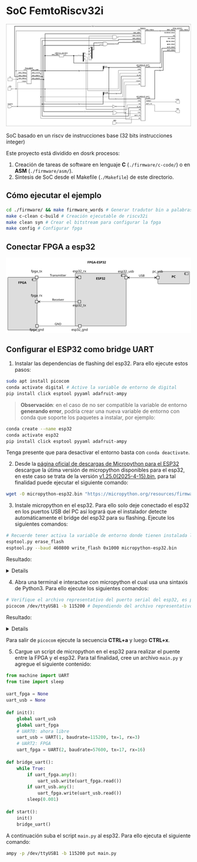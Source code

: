 <!-- LTeX: enabled=true language=es -->
<!-- :set spell! -->
<!-- :MarkdownPreview -->
<!-- :GenTocMarked -->

# SoC FemtoRiscv32i

![SoC FemtoR32i](./SOC.svg)


SoC basado en un riscv de instrucciones base (32 bits instrucciones integer)

Este proyecto está dividido en dosrk procesos:

1. Creación de tareas de software en lenguaje **C** (`./firmware/c-code/`) o en **ASM** (`./firmware/asm/`).
2. Sintesis de SoC desde el Makefile (`./Makefile`) de este directorio.

## Cómo ejecutar el ejemplo

```bash
cd ./firmware/ && make firmware_words # Generar tradutor bin a palabras. Solo se ejecuta una ÚNICA VEZ
make c-clean c-build # Creación ejecutable de riscv32i
make clean syn # Crear el bitstream para configurar la fpga
make config # Configurar fpga
```
## Conectar FPGA a esp32

![fpga-esp32](./docs/soc-esp32.svg)

## Configurar el ESP32 como bridge UART

1. Instalar las dependencias de flashing del esp32. Para ello ejecute estos pasos:

```bash
sudo apt install picocom
conda activate digital # Active la variable de entorno de digital
pip install click esptool pyyaml adafruit-ampy
```

> **Observación**: en el caso de no ser compatible la variable de entorno
**generando error**, podría crear una nueva variable de entorno con conda que
soporte los paquetes a instalar, por ejemplo:
```bash
conda create --name esp32
conda activate esp32
pip install click esptool pyyaml adafruit-ampy
```

Tenga presente que para desactivar el entorno basta con `conda deactivate`.


2. Desde la [página oficial de descargas de Micropython para el
   ESP32](https://micropython.org/download/ESP32_GENERIC/) descargue la útima
versión de micropython disponibles para el esp32, en este caso se trata de la
versión
[v1.25.0(2025-4-15).bin](https://micropython.org/resources/firmware/ESP32_GENERIC-20250415-v1.25.0.bin),
para tal finalidad puede ejecutar el siguiente comando:

```bash
wget -O micropython-esp32.bin "https://micropython.org/resources/firmware/ESP32_GENERIC-20250415-v1.25.0.bin"
```

3. Instale micropython en el esp32. Para ello solo deje conectado el esp32 en
   los puertos USB del PC así logrará que el instalador detecte automáticamente
el bridge del esp32 para su flashing. Ejecute los siguientes comandos:

```bash
# Recuerde tener activa la variable de entorno donde tienen instalada las librerías de python
esptool.py erase_flash
esptool.py --baud 460800 write_flash 0x1000 micropython-esp32.bin
```

Resultado:

<details>

```bash
esptool.py v4.7.0
Found 6 serial ports
Serial port /dev/ttyUSB1
Connecting......................................
/dev/ttyUSB1 failed to connect: Failed to connect to Espressif device: No serial data received.
For troubleshooting steps visit: https://docs.espressif.com/projects/esptool/en/latest/troubleshooting.html
Serial port /dev/ttyUSB0
Connecting....
Detecting chip type... Unsupported detection protocol, switching and trying again...
Connecting.....
Detecting chip type... ESP32
Chip is ESP32-D0WDQ6 (revision v1.0)
Features: WiFi, BT, Dual Core, 240MHz, VRef calibration in efuse, Coding Scheme None
Crystal is 40MHz
MAC: a4:cf:12:74:fd:e4
Uploading stub...
Running stub...
Stub running...
Erasing flash (this may take a while)...
Chip erase completed successfully in 7.6s
Hard resetting via RTS pin...
```

>  **Observación**: En el caso de que no haga flashing, oprima el botón de BOOT en el esp32:

</details>


4. Abra una terminal e interactue con micropython el cual usa una sintaxis de Python3. Para ello ejecute los siguientes comandos:

```bash
# Verifique el archivo representativo del puerto serial del esp32, es probable que sea /dev/ttyUSB0
picocom /dev/ttyUSB1 -b 115200 # Dependiendo del archivo representativo el tty puede cambiar
```

Resultado:

<details>

  ```py
picocom /dev/ttyUSB1 -b 115200
picocom v3.1

port is        : /dev/ttyUSB0
flowcontrol    : none
baudrate is    : 115200
parity is      : none
databits are   : 8
stopbits are   : 1
escape is      : C-a
local echo is  : no
noinit is      : no
noreset is     : no
hangup is      : no
nolock is      : no
send_cmd is    : sz -vv
receive_cmd is : rz -vv -E
imap is        : 
omap is        : 
emap is        : crcrlf,delbs,
logfile is     : none
initstring     : none
exit_after is  : not set
exit is        : no

Type [C-a] [C-h] to see available commands
Terminal ready

>>> print("hello")
hello
>>> 
  ```

</details>

Para salir de `picocom` ejecute la secuencia **CTRL+a** y luego **CTRL+x**.

5. Cargue un script de micropython en el esp32 para realizar el puente entre la FPGA y el esp32.
Para tal finalidad, cree un archivo `main.py` y agregue el siguiente contenido:

```py
from machine import UART
from time import sleep

uart_fpga = None
uart_usb = None

def init():
    global uart_usb
    global uart_fpga
    # UART0: ahora libre
    uart_usb = UART(1, baudrate=115200, tx=1, rx=3)
    # UART2: FPGA
    uart_fpga = UART(2, baudrate=57600, tx=17, rx=16)

def bridge_uart():
    while True:
        if uart_fpga.any():
            uart_usb.write(uart_fpga.read())
        if uart_usb.any():
            uart_fpga.write(uart_usb.read())
        sleep(0.001)

def start():
    init()
    bridge_uart()

```

A continuación suba el script `main.py` al esp32. Para ello ejecuta el siguiente comando:

```bash
ampy -p /dev/ttyUSB1 -b 115200 put main.py
```
